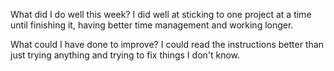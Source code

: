 What did I do well this week?
I did well at sticking to one project at a time until finishing it, having better time management and working longer.

What could I have done to improve?
I could read the instructions better than just trying anything and trying to fix things I don't know.

